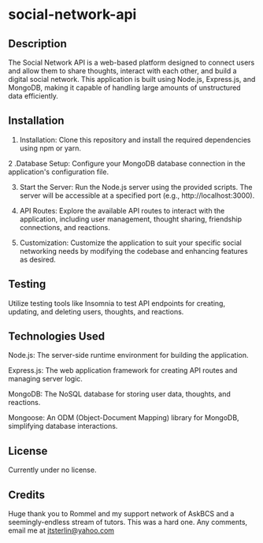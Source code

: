 # social-network-api

## Description
The Social Network API is a web-based platform designed to connect users and allow them to share thoughts, interact with each other, and build a digital social network. This application is built using Node.js, Express.js, and MongoDB, making it capable of handling large amounts of unstructured data efficiently.

## Installation
1. Installation: Clone this repository and install the required dependencies using npm or yarn.

2 .Database Setup: Configure your MongoDB database connection in the application's configuration file.

3. Start the Server: Run the Node.js server using the provided scripts. The server will be accessible at a specified port (e.g., http://localhost:3000).

4. API Routes: Explore the available API routes to interact with the application, including user management, thought sharing, friendship connections, and reactions.

5. Customization: Customize the application to suit your specific social networking needs by modifying the codebase and enhancing features as desired.

## Testing
Utilize testing tools like Insomnia to test API endpoints for creating, updating, and deleting users, thoughts, and reactions.

## Technologies Used
Node.js: The server-side runtime environment for building the application.

Express.js: The web application framework for creating API routes and managing server logic.

MongoDB: The NoSQL database for storing user data, thoughts, and reactions.

Mongoose: An ODM (Object-Document Mapping) library for MongoDB, simplifying database interactions.

## License
Currently under no license.

## Credits
Huge thank you to Rommel and my support network of AskBCS and a seemingly-endless stream of tutors. This was a hard one. Any comments, email me at jtsterlin@yahoo.com